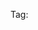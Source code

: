 Tag: 
<title>
<meta>
<link>
</head>
<body>
<header>
<h1>
<button>
<div>
<label>
<input>
<nav>
<h2>
<ul>
<li>
</iframe>
Elemtento: 
lang="en"
charset="UTF-8"
http-equiv="X-UA-Compatible" content="IE=edge"
name="viewport" content="width=device-width, initial-scale=1.0"
SkyG0D - Projetos JS
rel="stylesheet" href="style.css"
class="header"

Atributo: <link rel="stylesheet" href="style.css" />
